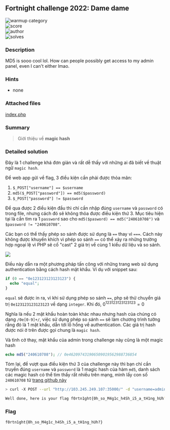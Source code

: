 ## Fortnight challenge 2022: Dame dame

![warmup category](https://img.shields.io/badge/Category-web-brightgreen.svg)  
![score](https://img.shields.io/badge/Score_after_CTF-200-blue.svg)  
![author](https://img.shields.io/badge/Author-Hai%20Le%238679-blue.svg)  
![solves](https://img.shields.io/badge/Solves-50-lightgrey.svg)

### Description
MD5 is sooo cool lol. How can people possibly get access to my admin panel, even I can't either lmao.

### Hints
- none

### Attached files
[index.php](https://github.com/compsec-hcmus/hcmus-wu/raw/main/write-up/Fortnight%20Challenge%202022/Web%20exploitation/DameDame/index.php)

### Summary
> Giới thiệu về **magic hash**

### Detailed solution
Đây là 1 challenge khá đơn giản và rất dễ thấy với những ai đã biết về thuật ngữ `magic hash`.

Để web app gửi về flag, 3 điều kiện cần phải được thỏa mãn:
1. `$_POST["username"] == $username`
2. `md5($_POST["password"]) == md5($password)`
3. `$_POST["password"] != $password`

Để qua được 2 điều kiện đầu thì chỉ cần nhập đúng `username` và `password` có trong file, nhưng cách đó sẽ không thỏa được điều kiện thứ 3. Mục tiêu hiện tại là cần tìm ra 1 `password` sao cho `md5($pasword) == md5("240610708")` và `$password != "240610708"`.

Các bạn có thể thấy phép so sánh được sử dụng là `==` thay vì `===`. Cách này không được khuyến khích vì phép so sánh `==` có thể xảy ra những trường hợp ngoại lệ vì PHP sẽ cố "cast" 2 giá trị về cùng 1 kiểu dữ liệu và so sánh.

![](https://ruempler.eu/2015/01/03/the-php-equality-table/table.png)

Điều này dẫn ra một phương pháp tấn công với những trang web sử dụng authentication bằng cách hash mật khẩu. Ví dụ với snippet sau:

```php
if (0 == "0e123123123123123") {
  echo "equal";
}
```
`equal` sẽ được in ra, vì khi sử dụng phép so sánh `==`, php sẽ thử chuyển giá trị `0e123123123123123` về dạng `integer`. Khi đó, $0^{123123123123123} = 0$

Nghĩa là nếu 2 mật khẩu hoàn toàn khác nhau nhưng hash của chúng có dạng `/0e[0-9]+/`, việc sử dụng phép so sánh `==` sẽ làm chương trình tưởng rằng đó là 1 mật khẩu, dẫn tới lỗ hổng về authentication. Các giá trị hash được nói ở trên được gọi chung là `magic hash`.


Và tình cờ thay, mật khẩu của admin trong challenge này cũng là một magic hash
```php
echo md5("240610708"); // 0e462097431906509019562988736854
```

Tóm lại, để vượt qua điều kiện thứ 3 của challenge này thì bạn chỉ cần truyền đúng `username` và `password` là 1 magic hash của hàm `md5`, danh sách các magic hash có thể tìm thấy rất nhiều trên mạng, mình lấy con số `240610708` từ [trang github này](https://github.com/spaze/hashes/blob/master/md5.md)

```bash
> curl -X POST --url "http://103.245.249.107:35000/" -d "username=admin&password=NWWKITQ"

Well done, here is your flag f0rtn1ght{0h_so_M4g1c_h4Sh_i5_a_tH1ng_hUh?}
```

### Flag
```
f0rtn1ght{0h_so_M4g1c_h4Sh_i5_a_tH1ng_hUh?}
```
